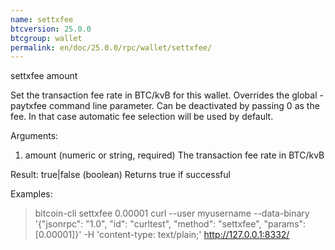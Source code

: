 ```yaml
---
name: settxfee
btcversion: 25.0.0
btcgroup: wallet
permalink: en/doc/25.0.0/rpc/wallet/settxfee/
---
```


settxfee amount

Set the transaction fee rate in BTC/kvB for this wallet. Overrides the global -paytxfee command line parameter.
Can be deactivated by passing 0 as the fee. In that case automatic fee selection will be used by default.

Arguments:
1. amount    (numeric or string, required) The transaction fee rate in BTC/kvB

Result:
true|false    (boolean) Returns true if successful

Examples:
> bitcoin-cli settxfee 0.00001
> curl --user myusername --data-binary '{"jsonrpc": "1.0", "id": "curltest", "method": "settxfee", "params": [0.00001]}' -H 'content-type: text/plain;' http://127.0.0.1:8332/


